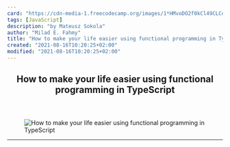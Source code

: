 ```yaml
---
card: "https://cdn-media-1.freecodecamp.org/images/1*HMvoDO2f0kCl49CLCdzMEQ.jpeg"
tags: [JavaScript]
description: "by Mateusz Sokola"
author: "Milad E. Fahmy"
title: "How to make your life easier using functional programming in TypeScript"
created: "2021-08-16T10:20:25+02:00"
modified: "2021-08-16T10:20:25+02:00"
---
```

<div class="site-wrapper">
<main id="site-main" class="site-main outer">
<div class="inner">
<article class="post-full post tag-javascript tag-software-development tag-tech tag-web-development tag-programming ">
<header class="post-full-header">
<h1 class="post-full-title">How to make your life easier using functional programming in TypeScript</h1>
</header>
<figure class="post-full-image">
<picture>
<source media="(max-width: 700px)" sizes="1px" srcset="data:image/gif;base64,R0lGODlhAQABAIAAAAAAAP///yH5BAEAAAAALAAAAAABAAEAAAIBRAA7 1w">
<source media="(min-width: 701px)" sizes="(max-width: 800px) 400px,
(max-width: 1170px) 700px,
1400px" srcset="https://cdn-media-1.freecodecamp.org/images/1*HMvoDO2f0kCl49CLCdzMEQ.jpeg 300w,
https://cdn-media-1.freecodecamp.org/images/1*HMvoDO2f0kCl49CLCdzMEQ.jpeg 600w,
https://cdn-media-1.freecodecamp.org/images/1*HMvoDO2f0kCl49CLCdzMEQ.jpeg 1000w,
https://cdn-media-1.freecodecamp.org/images/1*HMvoDO2f0kCl49CLCdzMEQ.jpeg 2000w">
<img onerror="this.style.display='none'" src="https://cdn-media-1.freecodecamp.org/images/1*HMvoDO2f0kCl49CLCdzMEQ.jpeg" alt="How to make your life easier using functional programming in TypeScript">
</picture>
</figure>
<section class="post-full-content">
<div class="post-content medium-migrated-article">
</div>
<hr>
</section>
</article>
</div>
</main>
</div>
<!-- Google Tag Manager (noscript) -->
<!-- End Google Tag Manager (noscript) -->
